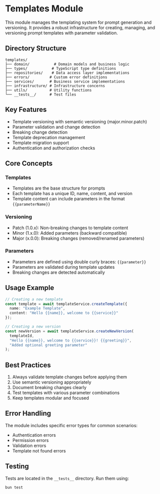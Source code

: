 # Templates Module

This module manages the templating system for prompt generation and versioning. It provides a robust infrastructure for creating, managing, and versioning prompt templates with parameter validation.

## Directory Structure

```
templates/
├── domain/           # Domain models and business logic
├── types/           # TypeScript type definitions
├── repositories/    # Data access layer implementations
├── errors/         # Custom error definitions
├── services/       # Business service implementations
├── infrastructure/ # Infrastructure concerns
├── utils/          # Utility functions
└── __tests__/      # Test files
```

## Key Features

- Template versioning with semantic versioning (major.minor.patch)
- Parameter validation and change detection
- Breaking change detection
- Template deprecation management
- Template migration support
- Authentication and authorization checks

## Core Concepts

### Templates
- Templates are the base structure for prompts
- Each template has a unique ID, name, content, and version
- Template content can include parameters in the format `{{parameterName}}`

### Versioning
- Patch (1.0.x): Non-breaking changes to template content
- Minor (1.x.0): Added parameters (backward compatible)
- Major (x.0.0): Breaking changes (removed/renamed parameters)

### Parameters
- Parameters are defined using double curly braces: `{{parameter}}`
- Parameters are validated during template updates
- Breaking changes are detected automatically

## Usage Example

```typescript
// Creating a new template
const template = await templateService.createTemplate({
  name: "Example Template",
  content: "Hello {{name}}, welcome to {{service}}"
});

// Creating a new version
const newVersion = await templateService.createNewVersion(
  templateId,
  "Hello {{name}}, welcome to {{service}}! {{greeting}}",
  "Added optional greeting parameter"
);
```

## Best Practices

1. Always validate template changes before applying them
2. Use semantic versioning appropriately
3. Document breaking changes clearly
4. Test templates with various parameter combinations
5. Keep templates modular and focused

## Error Handling

The module includes specific error types for common scenarios:
- Authentication errors
- Permission errors
- Validation errors
- Template not found errors

## Testing

Tests are located in the `__tests__` directory. Run them using:
```bash
bun test
``` 